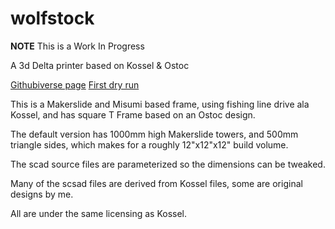 wolfstock
=========

__NOTE__ This is a Work In Progress

A 3d Delta printer based on Kossel &amp; Ostoc

[Githubiverse page](http://wolfmanjm.github.com/wolfstock)
[First dry run](http://youtu.be/tn_te7D_SVE)
 
This is a Makerslide and Misumi based frame, using fishing line drive
ala Kossel, and has square T Frame based on an Ostoc design.

The default version has 1000mm high Makerslide towers, and 500mm
triangle sides, which makes for a roughly 12"x12"x12" build volume.

The scad source files are parameterized so the dimensions can be
tweaked.

Many of the scsad files are derived from Kossel files, some are
original designs by me.

All are under the same licensing as Kossel.

